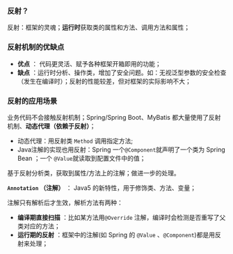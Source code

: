 ### 反射？

反射：框架的灵魂；**运行时**获取类的属性和方法、调用方法和属性；

### 反射机制的优缺点

- **优点** ： 代码更灵活、赋予各种框架开箱即用的功能；
- **缺点** ：运行时分析、操作类，增加了安全问题。如：无视泛型参数的安全检查（发生在编译时）；反射的性能较差，但对框架的实际影响不大；

### 反射的应用场景

业务代码不会接触反射机制；Spring/Spring Boot、MyBatis 都大量使用了反射机制、**动态代理（依赖于反射）**；

- 动态代理：用反射类 `Method` 调用指定方法;
- Java注解的实现也用反射：Spring 一个`@Component`就声明了一个类为 Spring Bean ；一个 `@Value`就读取到配置文件中的值；

基于反射分析类，获取到属性/方法上的注解；做进一步的处理。



**`Annotation` （注解）** ： Java5 的新特性，用于修饰类、方法、变量；

注解只有解析后才生效，解析方法有两种：

- **编译期直接扫描** ：比如某方法用`@Override` 注解，编译时会检测是否重写了父类对应的方法；
- **运行期的反射** ：框架中的注解(如 Spring 的 `@Value` 、`@Component`)都是用反射来处理；
